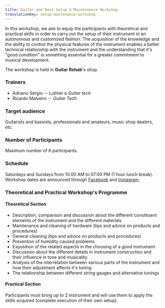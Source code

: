 ```yaml
---
title: Guitar and Bass Setup & Maintenance Workshop
translationKey: setup-maitenance-workshop
---
```


In this workshop, we aim to equip the participants with theoretical and
practical skills in order to carry out the setup of their instrument in
an autonomous and customized fashion. The acquisition of the knowledge
and the ability to control the physical features of the instrument
enables a better technical relationship with the instrument and the
understanding that it's "good condition" is something essential for a
greater commitment to musical development.

The workshop is held in **Guitar Rehab**'s shop.

### Trainers

- Adriano Sérgio -- Luthier e *Guitar tech*
- Ricardo Malveiro -- *Guitar Tech*

### Target audience

Guitarists and bassists, professionals and amateurs, music shop dealers, etc.

### Number of Participants

Maximum number of *6* participants.

### Schedule

Saturdays and Sundays from 10:00 AM to 07:00 PM (1 hour lunch break). \
Workshop dates are announced through
[Facebook](https://www.facebook.com/guitarrehab.lisbon/) and
[Instagram](https://www.instagram.com/guitarrehablisbon/).

### Theoretical and Practical Workshop's Programme

#### Theoretical Section

- Description, comparison and discussion about the different constituent
  elements of the instrument and the different materials
- Maintenance and cleaning of hardware (tips and advice on products and procedures)
- General cleaning (tips and advice on products and procedures)
- Prevention of humidity caused problems
- Exposition of the related aspects in the choosing of a good instrument
- Discussion about the different details in instrument construction and their
  influence in tone and musicality
- Analysis of the interrelation between various parts of the instrument and how
  their adjustment affects it's tuning
- The relationship between different string gauges and alternative tunings

#### Practical Section

Participants must bring up to 2 instrument and will use them to apply
the skills acquired (complete execution of their own setup).
